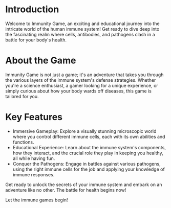 # Introduction
Welcome to Immunity Game, an exciting and educational journey into the intricate world of the human immune system! Get ready to dive deep into the fascinating realm where cells, antibodies, and pathogens clash in a battle for your body's health.

# About the Game
Immunity Game is not just a game; it's an adventure that takes you through the various layers of the immune system's defense strategies. Whether you're a science enthusiast, a gamer looking for a unique experience, or simply curious about how your body wards off diseases, this game is tailored for you.

# Key Features
- Immersive Gameplay: Explore a visually stunning microscopic world where you control different immune cells, each with its own abilities and functions.
- Educational Experience: Learn about the immune system's components, how they interact, and the crucial role they play in keeping you healthy, all while having fun.
- Conquer the Pathogens: Engage in battles against various pathogens, using the right immune cells for the job and applying your knowledge of immune responses.

Get ready to unlock the secrets of your immune system and embark on an adventure like no other. The battle for health begins now!

Let the immune games begin!
